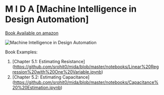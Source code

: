 # M I D A [Machine Intelligence in Design Automation]
[Book Available on amazon](http://amzn.to/2paZ53b)

![Machine Intelligence in Design Automation](https://qph.ec.quoracdn.net/main-qimg-be4b2dd87b0ef610f4fda06b89904bd5)

Book Examples:
1. [Chapter 5.1: Estimating Resistance] (https://github.com/srohit0/mida/blob/master/notebooks/Linear%20Regression%20with%20One%20Variable.ipynb)
2. [Chapter 5.2: Estimating Capacitance] (https://github.com/srohit0/mida/blob/master/notebooks/Capacitance%20%20Estimation.ipynb)